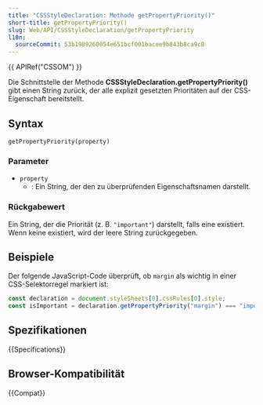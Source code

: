 ```yaml
---
title: "CSSStyleDeclaration: Methode getPropertyPriority()"
short-title: getPropertyPriority()
slug: Web/API/CSSStyleDeclaration/getPropertyPriority
l10n:
  sourceCommit: 53b1989260054e651bcf001bacee9b843b8ca9c8
---
```


{{ APIRef("CSSOM") }}

Die Schnittstelle der Methode **CSSStyleDeclaration.getPropertyPriority()** gibt einen String zurück, der alle explizit gesetzten Prioritäten auf der CSS-Eigenschaft bereitstellt.

## Syntax

```js-nolint
getPropertyPriority(property)
```

### Parameter

- `property`
  - : Ein String, der den zu überprüfenden Eigenschaftsnamen darstellt.

### Rückgabewert

Ein String, der die Priorität (z. B. `"important"`) darstellt, falls eine existiert. Wenn keine existiert, wird der leere String zurückgegeben.

## Beispiele

Der folgende JavaScript-Code überprüft, ob `margin` als wichtig in einer CSS-Selektorregel markiert ist:

```js
const declaration = document.styleSheets[0].cssRules[0].style;
const isImportant = declaration.getPropertyPriority("margin") === "important";
```

## Spezifikationen

{{Specifications}}

## Browser-Kompatibilität

{{Compat}}
